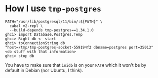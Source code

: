 # How I use `tmp-postgres`

```
PATH="/usr/lib/postgresql/11/bin/:${PATH}" \
  cabal v2-repl \
  --build-depends tmp-postgres==1.34.1.0
ghci> import Database.Postgres.Temp
ghci> Right db <- start
ghci> toConnectionString db
"host=/tmp/tmp-postgres-socket-559194f2 dbname=postgres port=35013"
<do stuff with that information>
ghci> stop db
```

You have to make sure that `inidb` is on your `PATH` which it won't be
by default in Debian (nor Ubuntu, I think).

